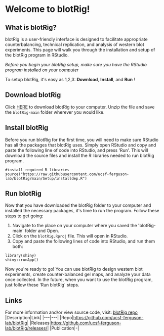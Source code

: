 # Welcome to blotRig!

## What is blotRig?

blotRig is a user-friendly interface is designed to facilitate appropriate counterbalancing, technical replication, and analysis of western blot experiments. This page will walk you through the installation and setup of the blotRig program in RStudio.

*Before you begin your blotRig setup, make sure you have the RStudio program installed on your computer*

To setup blotRig, it's easy as 1,2,3: **Download**, **Install**, and **Run** !

## Download blotRig

Click [HERE](https://github.com/ucsf-ferguson-lab/blotRig/archive/refs/heads/main.zip) to download blotRig to your computer. 
Unzip the file and save the `blotRig-main` folder wherever you would like. 

## Install blotRig 

Before you run blotRig for the first time, you will need to make sure RStudio has all the packages that blotRig uses. 
Simply open RStudio and copy and paste the following line of code into RStudio, and press 'Run'. This will download the source files and install the R libraries needed to run blotRig program.

```{r}
#install required R libraries
source("https://raw.githubusercontent.com/ucsf-ferguson-lab/blotRig/main/Setup/installdep.R")
```

## Run blotRig
Now that you have downloaded the blotRig folder to your computer and installed the necessary packages, it's time to run the program. Follow these steps to get going:

1. Navigate to the place on your computer where you saved the 'blotRig-main' folder and Open.
2. Click on the  `blotRig.Rproj` file. This will open in RStudio. 
3. Copy and paste the following lines of code into RStudio, and run them both:

```{r}
library(shiny)
shiny::runApp()
```
Now you're ready to go! You can use blotRig to design western blot experiments, create counter-balanced gel maps, and analyze your data once collected. 
In the future, when you want to use the blotRig program, just follow these 'Run blotRig' steps.

## Links
For more information and/or view source code, visit: [blotRig repo](https://github.com/ucsf-ferguson-lab/blotRig)
|Description|Link|
|---|---|
|Repo|https://github.com/ucsf-ferguson-lab/blotRig|
|Releases|https://github.com/ucsf-ferguson-lab/blotRig/releases/|
|Publication|-|
